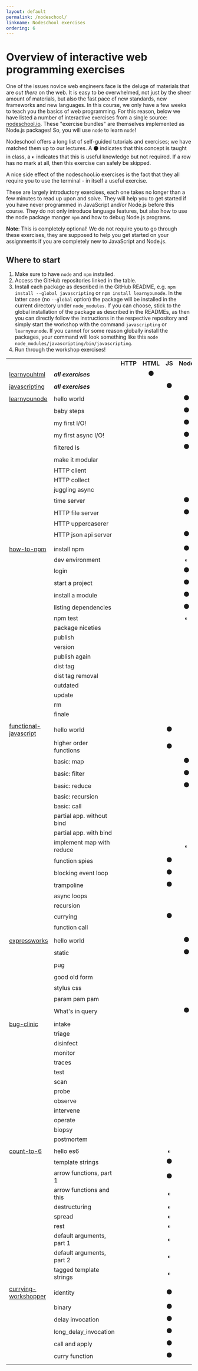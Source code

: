 ```yaml
---
layout: default
permalink: /nodeschool/
linkname: Nodeschool exercises
ordering: 6
---
```


# Overview of interactive web programming exercises

One of the issues novice web engineers face is the deluge of materials that are *out there* on the web. It is easy to be overwhelmed, not just by the sheer amount of materials, but also the fast pace of new standards, new frameworks and new languages. In this course, we only have a few weeks to teach you the basics of web programming. For this reason, below we have listed a number of interactive exercises from a single source: [nodeschool.io](https://nodeschool.io/). These "exercise bundles" are themselves implemented as Node.js packages! So, you will use `node` to learn `node`!

Nodeschool offers a long list of self-guided tutorials and exercises; we have matched them up to our lectures. A ⚫ indicates that this concept is taught in class, a ◐ indicates that this is useful knowledge but not required. If a row has no mark at all, then this exercise can safely be skipped.

A nice side effect of the nodeschool.io exercises is the fact that they all require you to use the terminal - in itself a useful exercise.

These are largely introductory exercises, each one takes no longer than a few minutes to read up upon and solve. They will help you to get started if you have never programmed in JavaScript and/or Node.js before this course. They do not only introduce language features, but also how to use the node package manger `npm` and how to debug Node.js programs.

**Note**: This is completely optional! We do not require you to go through these exercises, they are supposed to help you get started on your assignments if you are completely new to JavaScript and Node.js.


## Where to start

1. Make sure to have `node` and `npm` installed.
2. Access the GitHub repositories linked in the table.
3. Install each package as described in the GitHub README, e.g. `npm install --global javascripting` or `npm install learnyounode`. In the latter case (no `--global` option) the package will be installed in the current directory under `node_modules`. If you can choose, stick to the global installation of the package as described in the READMEs, as then you can directly follow the instructions in the respective repository and simply start the workshop with the command `javascripting` or `learnyounode`. If you cannot for some reason globally install the packages, your command will look something like this `node node_modules/javascripting/bin/javascripting`.
4. Run through the workshop exercises!

|                       |                           |        |         |              |           |       |              |                      |
|-----------------------|---------------------------|:--------:|:---------:|:--------------:|:-----------:|:-------:|:--------------:|:----------------------:|
|                       |                           | **HTTP** | **HTML** | **JS** | **Node** | **CSS** | **Node2** | **Sessions** |
| [learnyouhtml](https://github.com/denysdovhan/learnyouhtml)         | **_all exercises_**           |        | ⚫    |             |           |       |              |                      |
| [javascripting](https://www.github.com/sethvincent/javascripting)         | **_all exercises_**           |        |         | ⚫            |           |       |              |                      |
| [learnyounode](https://www.github.com/workshopper/learnyounode)          | hello world               |        |         |              | ⚫         |       |              |                      |
|                       | baby steps                |        |         |              | ⚫         |       |              |                      |
|                       | my first I/O!             |        |         |              | ⚫         |       |              |                      |
|                       | my first async I/O!       |        |         |              | ⚫         |       |              |                      |
|                       | filtered ls               |        |         |              | ⚫         |       |              |                      |
|                       | make it modular           |        |         |              |           |       | ⚫            |                      |
|                       | HTTP client               |        |         |              |           |       |              |                      |
|                       | HTTP collect              |        |         |              |           |       |              |                      |
|                       | juggling async            |        |         |              |           |       |              |                      |
|                       | time server               |        |         |              | ⚫         |       |              |                      |
|                       | HTTP file server          |        |         |              | ⚫         |       |              |                      |
|                       | HTTP uppercaserer         |        |         |              |           |       |              |                      |
|                       | HTTP json api server      |        |         |              | ⚫         |       |              |                      |
|                       |                           |        |         |              |           |       |              |                      |
| [how-to-npm](https://github.com/workshopper/how-to-npm)            | install npm               |        |         |              | ⚫         |       |              |                      |
|                       | dev environment           |        |         |              | ◐         |       |              |                      |
|                       | login                     |        |         |              | ⚫         |       |              |                      |
|                       | start a project           |        |         |              | ⚫         |       |              |                      |
|                       | install a module          |        |         |              | ⚫         |       |              |                      |
|                       | listing dependencies      |        |         |              | ⚫         |       |              |                      |
|                       | npm test                  |        |         |              | ◐         |       |              |                      |
|                       | package niceties          |        |         |              |           |       |              |                      |
|                       | publish                   |        |         |              |           |       |              |                      |
|                       | version                   |        |         |              |           |       |              |                      |
|                       | publish again             |        |         |              |           |       |              |                      |
|                       | dist tag                  |        |         |              |           |       |              |                      |
|                       | dist tag removal          |        |         |              |           |       |              |                      |
|                       | outdated                  |        |         |              |           |       |              |                      |
|                       | update                    |        |         |              |           |       |              |                      |
|                       | rm                        |        |         |              |           |       |              |                      |
|                       | finale                    |        |         |              |           |       |              |                      |
|                       |                           |        |         |              |           |       |              |                      |
| [functional-javascript](https://github.com/timoxley/functional-javascript-workshop) | hello world               |        |         | ⚫            |           |       |              |                      |
|                       | higher order functions    |        |         | ⚫            |           |       |              |                      |
|                       | basic: map                |        |         |              | ⚫         |       |              |                      |
|                       | basic: filter             |        |         |              | ⚫          |       |              |                      |
|                       | basic: reduce             |        |         |              | ⚫          |       |              |                      |
|                       | basic: recursion          |        |         |              |           |       |              |                      |
|                       | basic: call               |        |         |              |           |       |              |                      |
|                       | partial app. without bind |        |         |              |           |       |              |                      |
|                       | partial app. with bind    |        |         |              |           |       |              |                      |
|                       | implement map with reduce |        |         |              | ◐          |       |              |                      |
|                       | function spies            |        |         | ⚫            |           |       |              |                      |
|                       | blocking event loop       |        |         | ⚫            |           |       |              |                      |
|                       | trampoline                |        |         | ⚫            |           |       |              |                      |
|                       | async loops               |        |         |              |           |       |              |                      |
|                       | recursion                 |        |         |              |           |       |              |                      |
|                       | currying                  |        |         | ⚫            |           |       |              |                      |
|                       | function call             |        |         |              |           |       |              |                      |
|                       |                           |        |         |              |           |       |              |                      |
| [expressworks](https://github.com/azat-co/expressworks)          | hello world               |        |         |              | ⚫         |       |              |                      |
|                       | static                    |        |         |              | ⚫         |       |              |                      |
|                       | pug                       |        |         |              |           |       | ⚫            |                      |
|                       | good old form             |        |         |              |           |       | ⚫            |                      |
|                       | stylus css                |        |         |              |           |       |              |                      |
|                       | param pam pam             |        |         |              |           |       | ⚫            |                      |
|                       | What's in query           |        |         |              | ⚫         |       |              |                      |
|                       |                           |        |         |              |           |       |              |                      |
| [bug-clinic](https://github.com/othiym23/bug-clinic)            | intake                    |        |         |              |           |       |  ◐           |                      |
|                       | triage                    |        |         |              |           |       | ◐            |                      |
|                       | disinfect                 |        |         |              |           |       | ◐            |                      |
|                       | monitor                   |        |         |              |           |       | ◐            |                      |
|                       | traces                    |        |         |              |           |       |              |                      |
|                       | test                      |        |         |              |           |       |              |                      |
|                       | scan                      |        |         |              |           |       | ◐            |                      |
|                       | probe                     |        |         |              |           |       |              |                      |
|                       | observe                   |        |         |              |           |       |              |                      |
|                       | intervene                 |        |         |              |           |       |              |                      |
|                       | operate                   |        |         |              |           |       |              |                      |
|                       | biopsy                    |        |         |              |           |       |              |                      |
|                       | postmortem                |        |         |              |           |       |              |                      |
|                       |                           |        |         |              |           |       |              |                      |
| [count-to-6](https://github.com/domenic/count-to-6)            | hello es6                 |        |         | ◐            |           |       |              |                      |
|                       | template strings          |        |         | ⚫            |           |       |              |                      |
|                       | arrow functions, part 1   |        |         | ⚫            |           |       |              |                      |
|                       | arrow functions and this  |        |         | ◐            |           |       |              |                      |
|                       | destructuring             |        |         | ◐            |           |       |              |                      |
|                       | spread                    |        |         | ◐            |           |       |              |                      |
|                       | rest                      |        |         | ◐            |           |       |              |                      |
|                       | default arguments, part 1 |        |         | ◐            |           |       |              |                      |
|                       | default arguments, part 2 |        |         | ◐            |           |       |              |                      |
|                       | tagged template strings   |        |         | ◐            |           |       |              |                      |
|                       |                           |        |         |              |           |       |              |                      |
| [currying-workshopper](https://github.com/kishorsharma/currying-workshopper)  | identity                  |        |         | ⚫            |           |       |              |                      |
|                       | binary                    |        |         | ⚫            |           |       |              |                      |
|                       | delay invocation          |        |         | ⚫            |           |       |              |                      |
|                       | long_delay_invocation     |        |         | ⚫            |           |       |              |                      |
|                       | call and apply            |        |         | ⚫            |           |       |              |                      |
|                       | curry function            |        |         | ⚫            |           |       |              |                      |
|                       |                           |        |         |              |           |       |              |                      |
